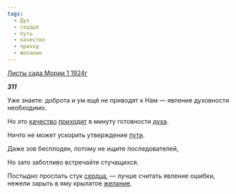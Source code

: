 ```yaml
---
tags:
  - Дух
  - сердце
  - путь
  - качество
  - приход
  - желание
---
```

[Листы сада Мории 1 1924г](https://127.0.0.1:4002/agni/1924)

___311___

Уже знаете: доброта и ум ещё не приводят к Нам — явление духовности необходимо.   

Но это [качество](../../../tags/#качество) [приходит](../../../tags/#приход) в минуту готовности [духа](../../../tags/#Дух).   

Ничто не может ускорить утверждение [пути](../../../tags/#путь).   

Даже зов бесплоден, потому не ищите последователей,   

Но зато заботливо встречайте стучащихся.   

Постыдно проспать стук [сердца](../../../tags/#сердце), — лучше считать явление ошибки, нежели зарыть в яму крылатое [желание](../../../tags/#желание).   

